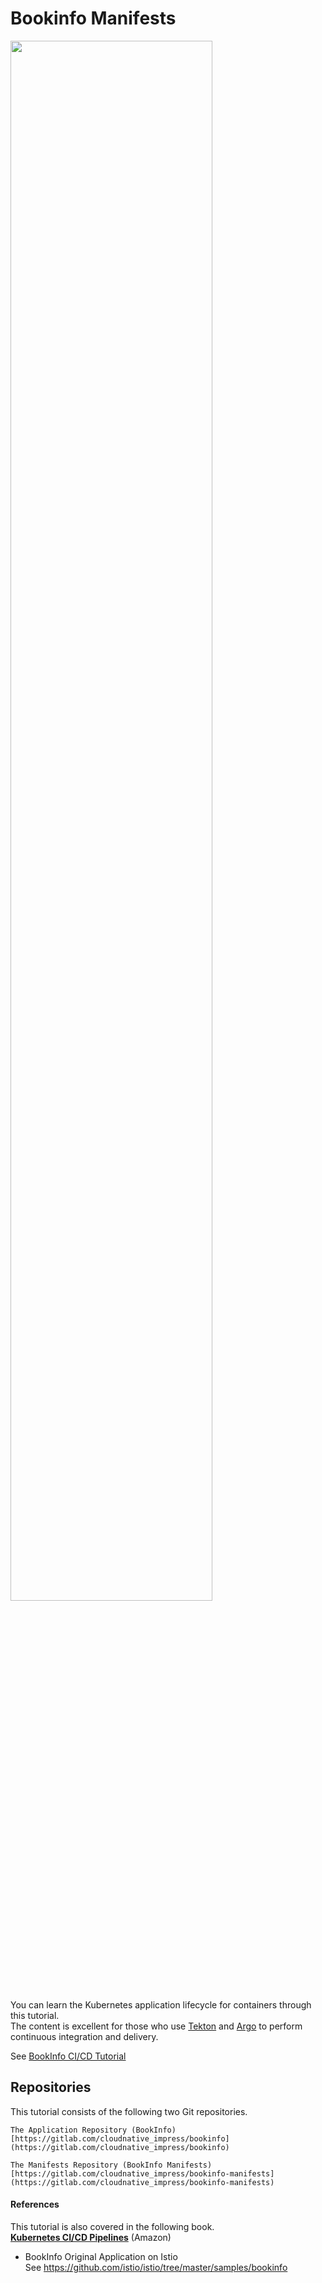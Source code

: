# Bookinfo Manifests

<img width="80%" src="https://gitlab.com/cloudnative_impress/bookinfo-tutorial/-/raw/main/docs/assets/tutorial_logo.png" caption="Bookinfo Tutorial">

You can learn the Kubernetes application lifecycle for containers through this tutorial.   
The content is excellent for those who use [Tekton](https://tekton.dev/) and [Argo](https://argoproj.github.io/) to perform continuous integration and delivery.   

See [BookInfo CI/CD Tutorial](https://cloudnative_impress.gitlab.io/bookinfo-tutorial/)

## Repositories
This tutorial consists of the following two Git repositories.   

```
The Application Repository (BookInfo)    
[https://gitlab.com/cloudnative_impress/bookinfo](https://gitlab.com/cloudnative_impress/bookinfo)   

The Manifests Repository (BookInfo Manifests)    
[https://gitlab.com/cloudnative_impress/bookinfo-manifests](https://gitlab.com/cloudnative_impress/bookinfo-manifests)    
```

#### References    
This tutorial is also covered in the following book.   
**[Kubernetes CI/CD Pipelines](https://www.amazon.co.jp/dp/4295012750)** (Amazon)

- BookInfo Original Application on Istio   
See https://github.com/istio/istio/tree/master/samples/bookinfo
